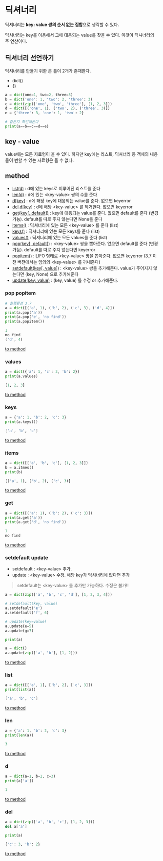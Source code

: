# 딕셔너리

딕셔너리는 **key: value 쌍의 순서 없는 집합**으로 생각할 수 있다.

딕셔너리는 key를 이용해서 그에 대응되는 value를 찾을 수 있다. 이것이 딕셔너리의 주 연산이다.

## 딕셔너리 선언하기

딕셔너리를 만들기 위한 큰 틀이 2개가 존재한다.

- dict()
- {}

```python
a = dict(one=1, two=2, three=3)
b = dict('one': 1, 'two': 2, 'three': 3)
c = dict(zip(['one', 'two', 'three'], [1, 2, 3]))
d = dict([('one', 1), ('two', 2), ('three', 3)])
e = {'three': 3, 'one': 1, 'two': 2}

# 같은지 확인해본다
print(a==b==c==d==e)
```

## key - value

value에는 모든 자료형이 올 수 있다. 하지만 key에는 리스트, 딕셔너리 등 객체의 내용물이 변할 수 있는 자료형은 올 수 없다.

## method

- [list(d)](#list) : d에 있는 keys로 이루어진 리스트를 준다
- [len(d)](#len) : d에 있는 \<key-value\> 쌍의 수를 준다
- [d[key]](#d) : d에 해당 key에 대응되는 value를 준다. 없으면 keyerror
- [del d[key]](#del) : d에 해당 \<key-value\> 를 제거한다. 없으면 keyerror
- [get(key[, default])](#get) : key에 대응되는 value를 준다. 없으면 default를 준다 (변경 가능). default를 따로 주지 않는다면 None을 준다
- [items()](#items) : 딕셔너리에 있는 모든 \<key-value\> 를 준다 (list)
- [keys()](#keys) : 딕셔너리에 있는 모든 keys를 준다 (list)
- [values()](#values) : 딕셔너리에 있는 모든 values를 준다 (list)
- [pop(key[, default])](#pop-popitem) : \<key-value\> 쌍을 뽑아준다. 없으면 default를 준다 (변경 가능). default를 따로 주지 않는다면 keyerror
- [popitem()](#pop-popitem) : LIFO 형태로 \<key-value\> 쌍을 뽑아준다. 없으면 keyerror (3.7 이전 버전에서는 임의의 \<key-value\> 를 꺼내준다)
- [setdefault(key[, value])](#setdefault-update) : \<key-value\> 쌍을 추가해준다. value가 주어지지 않는다면 (key, None) 으로 추가해준다
- [update(key: value)](#setdefault-update) : (key, value) 를 수정 or 추가해준다.

### pop popitem

```python
# 실행환경 3.7
a = dict([('a', 1), ('b', 2), ('c', 3), ('d', 4)])
print(a.pop('a'))
print(a.pop('e', 'no find'))
print(a.popitem())
```

```python
1
no find
('d', 4)
```

[to method](#method)

### values

```python
a = dict({'a': 1, 'c': 3, 'b': 2})
print(a.values)
```

```python
[1, 2, 3]
```

[to method](#method)

### keys

```python
a = {'a': 1, 'b': 2, 'c': 3}
print(a.keys())
```

```python
['a', 'b', 'c']
```

[to method](#method)

### items

```python
a = dict([['a', 'b', 'c'], [1, 2, 3]])
b = a.itmes()
print(b)
```

```python
[('a', 1), ('b', 2), ('c', 3)]
```

[to method](#method)

### get

```python
a = dict([('a': 1), ('b': 2), ('c': 3)])
print(a.get('a'))
print(a.get('d', 'no find'))
```

```python
1
no find
```

[to method](#method)

### setdefault update

- setdefault : \<key-value\> 추가.
- update : \<key-value\> 수정. 해당 key가 딕셔너리에 없다면 추가

> setdefault는 \<key-value\> 를 추가만 가능하다. 수정은 불가!!

```python
a = dict(zip(['a', 'b', 'c', 'd'], [1, 2, 3, 4]))

# setdefault(key, value)
a.setdefault('e')
a.setdefault('f', 6)

# update(key=value)
a.update(e=5)
a.update(g=7)

print(a)
```

```python
a = dict()
a.update(zip(['a', 'b'], [1, 2]))
```

[to method](#method)

### list

```python
a = dict([['a', 1], ['b', 2], ['c', 3]])
print(list(a))
```

```python
['a', 'b', 'c']
```

[to method](#method)

### len

```python
a = {'a': 1, 'b': 2, 'c': 3}
print(len(a))
```

```python
3
```

[to method](#method)

### d

```python
a = dict(a=1, b=2, c=3)
print(a['a'])
```

```python
1
```

[to method](#method)

### del

```python
a = dict(zip(['a', 'b', 'c'], [1, 2, 3]))
del a['a']

print(a)
```

```python
{'c': 3, 'b': 2}
```

[to method](#method)

